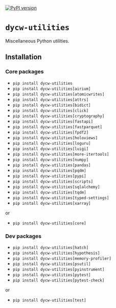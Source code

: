 [![PyPI version](https://badge.fury.io/py/dycw-utilities.svg)](https://badge.fury.io/py/dycw-utilities)

# `dycw-utilities`

Miscellaneous Python utilities.

## Installation

### Core packages

- `pip install dycw-utilities`
- `pip install dycw-utilities[airium]`
- `pip install dycw-utilities[atomicwrites]`
- `pip install dycw-utilities[attrs]`
- `pip install dycw-utilities[bidict]`
- `pip install dycw-utilities[click]`
- `pip install dycw-utilities[cryptography]`
- `pip install dycw-utilities[fastapi]`
- `pip install dycw-utilities[fastparquet]`
- `pip install dycw-utilities[fpdf2]`
- `pip install dycw-utilities[holoviews]`
- `pip install dycw-utilities[loguru]`
- `pip install dycw-utilities[luigi]`
- `pip install dycw-utilities[more-itertools]`
- `pip install dycw-utilities[numpy]`
- `pip install dycw-utilities[pandas]`
- `pip install dycw-utilities[pqdm]`
- `pip install dycw-utilities[pypi]`
- `pip install dycw-utilities[scripts]`
- `pip install dycw-utilities[sqlalchemy]`
- `pip install dycw-utilities[tqdm]`
- `pip install dycw-utilities[typed-settings]`
- `pip install dycw-utilities[xarray]`

or

- `pip install dycw-utilities[core]`

### Dev packages

- `pip install dycw-utilities[hatch]`
- `pip install dycw-utilities[hypothesis]`
- `pip install dycw-utilities[memory-profiler]`
- `pip install dycw-utilities[psutil]`
- `pip install dycw-utilities[pyinstrument]`
- `pip install dycw-utilities[pytest]`
- `pip install dycw-utilities[pytest-check]`

or

- `pip install dycw-utilities[test]`
